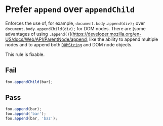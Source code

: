 # Prefer `append` over `appendChild`

Enforces the use of, for example, `document.body.append(div);` over `document.body.appendChild(div);` for DOM nodes. There are [some advantages of using `.append()`](https://developer.mozilla.org/en-US/docs/Web/API/ParentNode/append, like the ability to append multiple nodes and to append both [`DOMString`](https://developer.mozilla.org/en-US/docs/Web/API/DOMString) and DOM node objects.

This rule is fixable.


## Fail

```js
foo.appendChild(bar);
```

## Pass

```js
foo.append(bar);
foo.append('bar');
foo.append(bar, 'baz');
```
